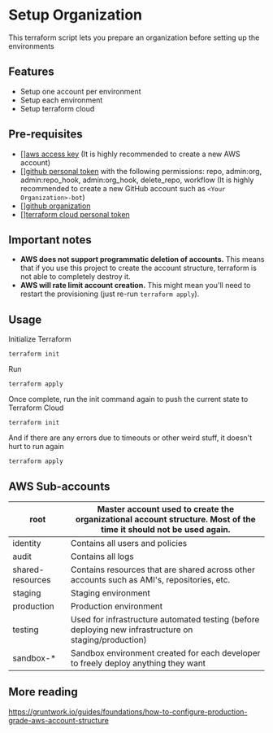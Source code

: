 # Setup Organization

This terraform script lets you prepare an organization before setting up the environments

## Features

- Setup one account per environment
- Setup each environment
- Setup terraform cloud

## Pre-requisites

- [][aws access key](https://console.aws.amazon.com/iam/home#/security_credentials) (It is highly recommended to create a new AWS account)
- [][github personal token](https://github.com/settings/tokens) with the following permissions: repo, admin:org, admin:repo_hook, admin:org_hook, delete_repo, workflow (It is highly recommended to create a new GitHub account such as `<Your Organization>-bot`)
- [][github organization](https://github.com/account/organizations/new)
- [][terraform cloud personal token](https://app.terraform.io/app/settings/tokens)

## Important notes

- **AWS does not support programmatic deletion of accounts.** This means that if you use this project to create the account structure, terraform is not able to completely destroy it.
- **AWS will rate limit account creation.** This might mean you'll need to restart the provisioning (just re-run `terraform apply`).

## Usage

Initialize Terraform

`terraform init`

Run

`terraform apply`

Once complete, run the init command again to push the current state to Terraform Cloud

`terraform init`

And if there are any errors due to timeouts or other weird stuff, it doesn't hurt to run again

`terraform apply`

## AWS Sub-accounts

| root             | Master account used to create the organizational account structure. Most of the time it should not be used again. |
| ---------------- | ----------------------------------------------------------------------------------------------------------------- |
| identity         | Contains all users and policies                                                                                   |
| audit            | Contains all logs                                                                                                 |
| shared-resources | Contains resources that are shared across other accounts such as AMI's, repositories, etc.                        |
| staging          | Staging environment                                                                                               |
| production       | Production environment                                                                                            |
| testing          | Used for infrastructure automated testing (before deploying new infrastructure on staging/production)             |
| sandbox-\*       | Sandbox environment created for each developer to freely deploy anything they want                                |

## More reading

https://gruntwork.io/guides/foundations/how-to-configure-production-grade-aws-account-structure
